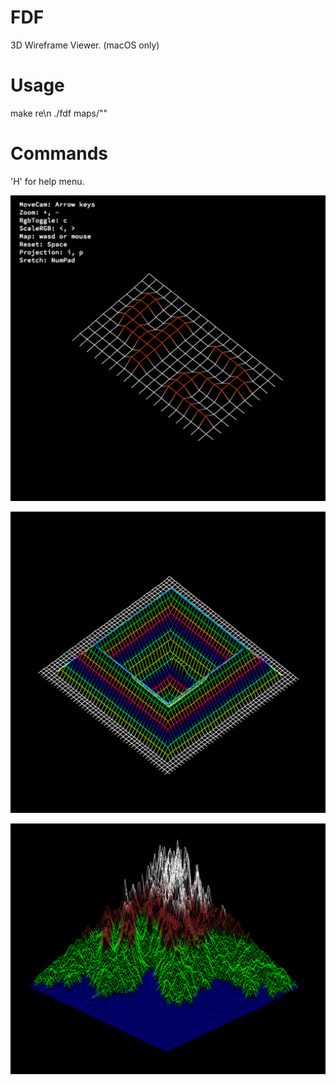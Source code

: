 # FDF
3D Wireframe Viewer. (macOS only)

# Usage
make re\n
./fdf maps/"<file>"

# Commands
'H' for help menu.

![Alt text](/images/42.png?raw=true "42.png")

![Alt text](/images/pylone.png?raw=true "pylone.png")

![Alt text](/images/t2.png?raw=true "t2.png")
